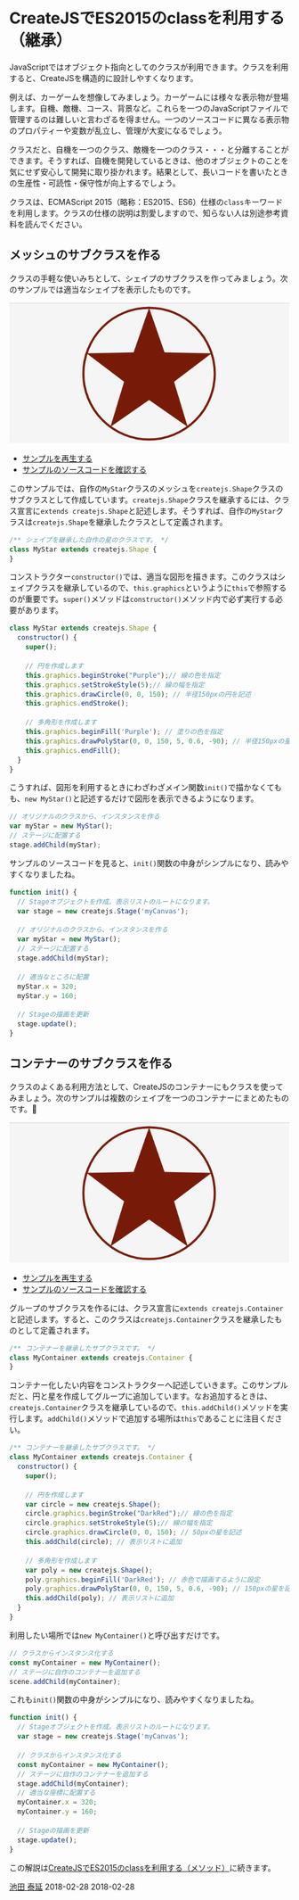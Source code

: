 # CreateJSでES2015のclassを利用する（継承）

JavaScriptではオブジェクト指向としてのクラスが利用できます。クラスを利用すると、CreateJSを構造的に設計しやすくなります。

例えば、カーゲームを想像してみましょう。カーゲームには様々な表示物が登場します。自機、敵機、コース、背景など。これらを一つのJavaScriptファイルで管理するのは難しいと言わざるを得ません。一つのソースコードに異なる表示物のプロパティーや変数が乱立し、管理が大変になるでしょう。

クラスだと、自機を一つのクラス、敵機を一つのクラス・・・と分離することができます。そうすれば、自機を開発しているときは、他のオブジェクトのことを気にせず安心して開発に取り掛かれます。結果として、長いコードを書いたときの生産性・可読性・保守性が向上するでしょう。

クラスは、ECMAScript 2015（略称：ES2015、ES6）仕様の`class`キーワードを利用します。クラスの仕様の説明は割愛しますので、知らない人は別途参考資料を読んでください。


## メッシュのサブクラスを作る

クラスの手軽な使いみちとして、シェイプのサブクラスを作ってみましょう。次のサンプルでは適当なシェイプを表示したものです。

![](../imgs/class_shape.html.png)

- [サンプルを再生する](https://ics-creative.github.io/tutorial-createjs/samples/class_shape.html)
- [サンプルのソースコードを確認する](../samples/class_shape.html)


このサンプルでは、自作の`MyStar`クラスのメッシュを`createjs.Shape`クラスのサブクラスとして作成しています。`createjs.Shape`クラスを継承するには、クラス宣言に`extends createjs.Shape`と記述します。そうすれば、自作の`MyStar`クラスは`createjs.Shape`を継承したクラスとして定義されます。

```js
/** シェイプを継承した自作の星のクラスです。 */
class MyStar extends createjs.Shape {
}
```

コンストラクター`constructor()`では、適当な図形を描きます。このクラスはシェイプクラスを継承しているので、`this.graphics`というように`this`で参照するのが重要です。`super()`メソッドは`constructor()`メソッド内で必ず実行する必要があります。


```js
class MyStar extends createjs.Shape {
  constructor() {
    super();

    // 円を作成します
    this.graphics.beginStroke("Purple");// 線の色を指定
    this.graphics.setStrokeStyle(5);// 線の幅を指定
    this.graphics.drawCircle(0, 0, 150); // 半径150pxの円を記述
    this.graphics.endStroke();

    // 多角形を作成します
    this.graphics.beginFill('Purple'); // 塗りの色を指定
    this.graphics.drawPolyStar(0, 0, 150, 5, 0.6, -90); // 半径150pxの星を記述
    this.graphics.endFill();
  }
}
```

こうすれば、図形を利用するときにわざわざメイン関数`init()`で描かなくてもも、`new MyStar()`と記述するだけで図形を表示できるようになります。



```js
// オリジナルのクラスから、インスタンスを作る
var myStar = new MyStar();
// ステージに配置する
stage.addChild(myStar);
```

サンプルのソースコードを見ると、`init()`関数の中身がシンプルになり、読みやすくなりましたね。

```js
function init() {
  // Stageオブジェクトを作成。表示リストのルートになります。
  var stage = new createjs.Stage('myCanvas');

  // オリジナルのクラスから、インスタンスを作る
  var myStar = new MyStar();
  // ステージに配置する
  stage.addChild(myStar);

  // 適当なところに配置
  myStar.x = 320;
  myStar.y = 160;

  // Stageの描画を更新
  stage.update();
}
```

## コンテナーのサブクラスを作る

クラスのよくある利用方法として、CreateJSのコンテナーにもクラスを使ってみましょう。次のサンプルは複数のシェイプを一つのコンテナーにまとめたものです。

![](../imgs/class_container.html.png)

- [サンプルを再生する](https://ics-creative.github.io/tutorial-createjs/samples/class_container.html)
- [サンプルのソースコードを確認する](../samples/class_container.html)


グループのサブクラスを作るには、クラス宣言に`extends createjs.Container`と記述します。すると、このクラスは`createjs.Container`クラスを継承したものとして定義されます。

```js
/** コンテナーを継承したサブクラスです。 */
class MyContainer extends createjs.Container {
}
```

コンテナー化したい内容をコンストラクターへ記述していきます。このサンプルだと、円と星を作成してグループに追加しています。なお追加するときは、`createjs.Container`クラスを継承しているので、`this.addChild()`メソッドを実行します。`addChild()`メソッドで追加する場所は`this`であることに注目ください。

```js
/** コンテナーを継承したサブクラスです。 */
class MyContainer extends createjs.Container {
  constructor() {
    super();

    // 円を作成します
    var circle = new createjs.Shape();
    circle.graphics.beginStroke("DarkRed");// 線の色を指定
    circle.graphics.setStrokeStyle(5);// 線の幅を指定
    circle.graphics.drawCircle(0, 0, 150); // 50pxの星を記述
    this.addChild(circle); // 表示リストに追加

    // 多角形を作成します
    var poly = new createjs.Shape();
    poly.graphics.beginFill('DarkRed'); // 赤色で描画するように設定
    poly.graphics.drawPolyStar(0, 0, 150, 5, 0.6, -90); // 150pxの星を記述
    this.addChild(poly); // 表示リストに追加
  }
}
```

利用したい場所では`new MyContainer()`と呼び出すだけです。

```js
// クラスからインスタンス化する
const myContainer = new MyContainer();
// ステージに自作のコンテナーを追加する
scene.addChild(myContainer);
```

これも`init()`関数の中身がシンプルになり、読みやすくなりましたね。

```js
function init() {
  // Stageオブジェクトを作成。表示リストのルートになります。
  var stage = new createjs.Stage('myCanvas');

  // クラスからインスタンス化する
  const myContainer = new MyContainer();
  // ステージに自作のコンテナーを追加する
  stage.addChild(myContainer);
  // 適当な座標に配置する
  myContainer.x = 320;
  myContainer.y = 160;

  // Stageの描画を更新
  stage.update();
}
```

この解説は[CreateJSでES2015のclassを利用する（メソッド）](class_method.md)に続きます。

<article-author>[池田 泰延](https://twitter.com/clockmaker)</article-author>
<article-date-published>2018-02-28</article-date-published>
<article-date-modified>2018-02-28</article-date-modified>
